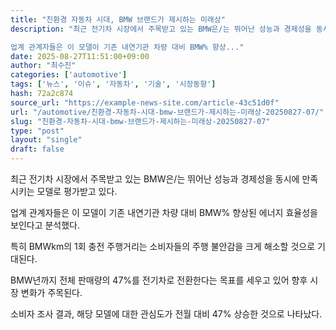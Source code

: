 ```yaml
---
title: "친환경 자동차 시대, BMW 브랜드가 제시하는 미래상"
description: "최근 전기차 시장에서 주목받고 있는 BMW은/는 뛰어난 성능과 경제성을 동시에 만족시키는 모델로 평가받고 있다.

업계 관계자들은 이 모델이 기존 내연기관 차량 대비 BMW% 향상..."
date: 2025-08-27T11:51:00+09:00
author: "최수진"
categories: ['automotive']
tags: ['뉴스', '이슈', '자동차', '기술', '시장동향']
hash: 72a2c874
source_url: "https://example-news-site.com/article-43c51d0f"
url: "/automotive/친환경-자동차-시대-bmw-브랜드가-제시하는-미래상-20250827-07/"
slug: "친환경-자동차-시대-bmw-브랜드가-제시하는-미래상-20250827-07"
type: "post"
layout: "single"
draft: false
---
```


최근 전기차 시장에서 주목받고 있는 BMW은/는 뛰어난 성능과 경제성을 동시에 만족시키는 모델로 평가받고 있다.

업계 관계자들은 이 모델이 기존 내연기관 차량 대비 BMW% 향상된 에너지 효율성을 보인다고 분석했다.

특히 BMWkm의 1회 충전 주행거리는 소비자들의 주행 불안감을 크게 해소할 것으로 기대된다.

BMW년까지 전체 판매량의 47%를 전기차로 전환한다는 목표를 세우고 있어 향후 시장 변화가 주목된다.

소비자 조사 결과, 해당 모델에 대한 관심도가 전월 대비 47% 상승한 것으로 나타났다.

